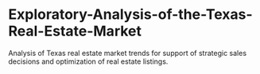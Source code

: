 # Exploratory-Analysis-of-the-Texas-Real-Estate-Market
Analysis of Texas real estate market trends for support of strategic sales decisions and optimization of real estate listings.

